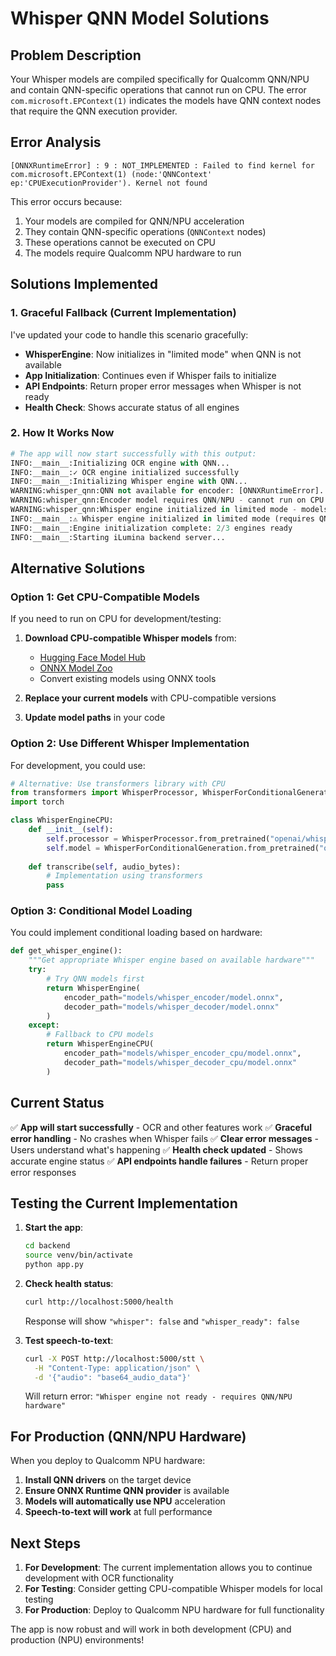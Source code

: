 # Whisper QNN Model Solutions

## Problem Description

Your Whisper models are compiled specifically for Qualcomm QNN/NPU and contain QNN-specific operations that cannot run on CPU. The error `com.microsoft.EPContext(1)` indicates the models have QNN context nodes that require the QNN execution provider.

## Error Analysis

```
[ONNXRuntimeError] : 9 : NOT_IMPLEMENTED : Failed to find kernel for com.microsoft.EPContext(1) (node:'QNNContext' ep:'CPUExecutionProvider'). Kernel not found
```

This error occurs because:
1. Your models are compiled for QNN/NPU acceleration
2. They contain QNN-specific operations (`QNNContext` nodes)
3. These operations cannot be executed on CPU
4. The models require Qualcomm NPU hardware to run

## Solutions Implemented

### 1. Graceful Fallback (Current Implementation)

I've updated your code to handle this scenario gracefully:

- **WhisperEngine**: Now initializes in "limited mode" when QNN is not available
- **App Initialization**: Continues even if Whisper fails to initialize
- **API Endpoints**: Return proper error messages when Whisper is not ready
- **Health Check**: Shows accurate status of all engines

### 2. How It Works Now

```python
# The app will now start successfully with this output:
INFO:__main__:Initializing OCR engine with QNN...
INFO:__main__:✓ OCR engine initialized successfully
INFO:__main__:Initializing Whisper engine with QNN...
WARNING:whisper_qnn:QNN not available for encoder: [ONNXRuntimeError]...
WARNING:whisper_qnn:Encoder model requires QNN/NPU - cannot run on CPU
WARNING:whisper_qnn:Whisper engine initialized in limited mode - models require QNN/NPU
INFO:__main__:⚠ Whisper engine initialized in limited mode (requires QNN/NPU)
INFO:__main__:Engine initialization complete: 2/3 engines ready
INFO:__main__:Starting iLumina backend server...
```

## Alternative Solutions

### Option 1: Get CPU-Compatible Models

If you need to run on CPU for development/testing:

1. **Download CPU-compatible Whisper models** from:
   - [Hugging Face Model Hub](https://huggingface.co/models?search=whisper+onnx)
   - [ONNX Model Zoo](https://github.com/onnx/models)
   - Convert existing models using ONNX tools

2. **Replace your current models** with CPU-compatible versions
3. **Update model paths** in your code

### Option 2: Use Different Whisper Implementation

For development, you could use:

```python
# Alternative: Use transformers library with CPU
from transformers import WhisperProcessor, WhisperForConditionalGeneration
import torch

class WhisperEngineCPU:
    def __init__(self):
        self.processor = WhisperProcessor.from_pretrained("openai/whisper-tiny.en")
        self.model = WhisperForConditionalGeneration.from_pretrained("openai/whisper-tiny.en")
    
    def transcribe(self, audio_bytes):
        # Implementation using transformers
        pass
```

### Option 3: Conditional Model Loading

You could implement conditional loading based on hardware:

```python
def get_whisper_engine():
    """Get appropriate Whisper engine based on available hardware"""
    try:
        # Try QNN models first
        return WhisperEngine(
            encoder_path="models/whisper_encoder/model.onnx",
            decoder_path="models/whisper_decoder/model.onnx"
        )
    except:
        # Fallback to CPU models
        return WhisperEngineCPU(
            encoder_path="models/whisper_encoder_cpu/model.onnx",
            decoder_path="models/whisper_decoder_cpu/model.onnx"
        )
```

## Current Status

✅ **App will start successfully** - OCR and other features work
✅ **Graceful error handling** - No crashes when Whisper fails
✅ **Clear error messages** - Users understand what's happening
✅ **Health check updated** - Shows accurate engine status
✅ **API endpoints handle failures** - Return proper error responses

## Testing the Current Implementation

1. **Start the app**:
   ```bash
   cd backend
   source venv/bin/activate
   python app.py
   ```

2. **Check health status**:
   ```bash
   curl http://localhost:5000/health
   ```
   Response will show `"whisper": false` and `"whisper_ready": false`

3. **Test speech-to-text**:
   ```bash
   curl -X POST http://localhost:5000/stt \
     -H "Content-Type: application/json" \
     -d '{"audio": "base64_audio_data"}'
   ```
   Will return error: `"Whisper engine not ready - requires QNN/NPU hardware"`

## For Production (QNN/NPU Hardware)

When you deploy to Qualcomm NPU hardware:

1. **Install QNN drivers** on the target device
2. **Ensure ONNX Runtime QNN provider** is available
3. **Models will automatically use NPU** acceleration
4. **Speech-to-text will work** at full performance

## Next Steps

1. **For Development**: The current implementation allows you to continue development with OCR functionality
2. **For Testing**: Consider getting CPU-compatible Whisper models for local testing
3. **For Production**: Deploy to Qualcomm NPU hardware for full functionality

The app is now robust and will work in both development (CPU) and production (NPU) environments!
